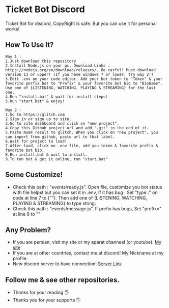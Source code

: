 # Ticket Bot Discord
Ticket Bot for discord, CopyRight is safe. But you can use it for personal works!

## How To Use It?
```
Way 1 :
1.Just download this repository
2.Install Node.js on your pc. Download Links : https://nodejs.org/en/download/releases/. Be carful! Must download version 13 or upper! (If you have windows 7 or lower, try way 2!)
3.Edit .env on your code editor. Add your bot token to "Token" & your favorite perfix bot to "Prefix" & your favorite bot bio to "BioGame". Use one of {LISTENING, WATCHING, PLAYING & STREAMING} for the last one.
4.Run "install.bat" & wait for install steps!
5.Run "start.bat" & enjoy!
```

```
Way 2 :
1.Go to https://glitch.com
2.Sign in or sign up to site.
3.Go to site dashboard and click on "new project".
4.Copy this Github project url and add ".git" in the end of it.
5.Paste Num4 result to glitch. When you click on "new project", you can import from github, paste url to that label.
6.Wait for project to load!
7.After load, click on .env file, add you token & favorite prefix & favorite bot bio.
8.Run install.bat & wait to install.
9.To run bot & get it online, run "start.bat"
```

## Some Customize! 
- Check this path : "events/ready.js". Open file, customize you bot status with file helps! but you can set it in .env, If it has bug : Set "type :" on code at line 7 to {""}. Then add one of {LISTENING, WATCHING, PLAYING & STREAMING} to type string.
- Check this path : "events/message.js". If prefix has bugs, Set "prefix=" at line 9 to "<your favorite prefix>"


## Any Problem?
- If you are persian, visit my site or my aparat channeel (or youtube). [My site](https://arminia.ir)
- If you are at other countries, contact me at discord! My Nickname at my profile.
- New discord server to have connection! [Server Link](https://discord.gg/8hhwBy8K9m)

## Follow me & see other repositories.
- Thanks for your reading 🖐
- Thanks you for your supports 🖐
